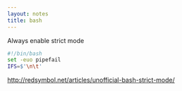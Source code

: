 ```yaml
---
layout: notes
title: bash
---
```


Always enable strict mode

```bash
#!/bin/bash
set -euo pipefail
IFS=$'\n\t'
```

http://redsymbol.net/articles/unofficial-bash-strict-mode/
